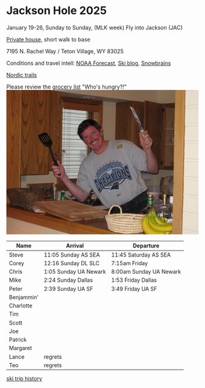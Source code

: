 # Jackson Hole 2025

January 19-26, Sunday to Sunday, (MLK week)
Fly into Jackson (JAC)

[Private house](https://www.vrbo.com/2111111), short walk to base

7195 N. Rachel Way /
Teton Village, WY 83025

Conditions and travel intell:
[NOAA Forecast](https://forecast.weather.gov/MapClick.php?lat=43.704&lon=-110.4884),
[Ski blog](https://www.ski.com/blog/),
[Snowbrains](https://snowbrains.com/)

[Nordic trails](https://jhnordic.com/)

Please review the [grocery list](https://docs.google.com/document/d/1i4ODs6pL9yMEJcBhlv133xWCDkWIRFX0/edit)
"Who's hungry?!"
![Chef Mike!](0903ski_JacksonHole_Mike.jpg)

Name | Arrival | Departure |
---|---|----|
Steve | 11:05 Sunday AS SEA | 11:45 Saturday AS SEA |
Corey | 12:16 Sunday DL SLC | 7:15am Friday |
Chris | 1:05 Sunday UA Newark | 8:00am Sunday UA Newark |
Mike | 2:24 Sunday Dallas | 1:53 Friday Dallas |
Peter | 2:39 Sunday UA SF | 3:49 Friday UA SF |
Benjammin' |  |  |
Charlotte |  |  |
Tim |  |  |
Scott |  |  |
Joe |  |  |
Patrick |  |  |
Margaret |  |  |
Lance | regrets |  |
Teo | regrets |  |

[ski trip history](ski-trip-history)
